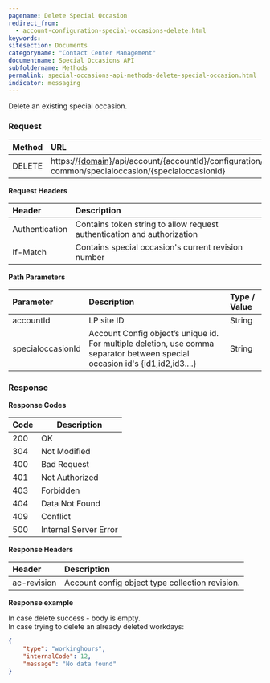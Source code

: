 ```yaml
---
pagename: Delete Special Occasion
redirect_from:
  - account-configuration-special-occasions-delete.html
keywords:
sitesection: Documents
categoryname: "Contact Center Management"
documentname: Special Occasions API
subfoldername: Methods
permalink: special-occasions-api-methods-delete-special-occasion.html
indicator: messaging
---
```


Delete an existing special occasion.

### Request

| Method | URL |
| :-------- | :------ |
| DELETE  | https://[{domain}](/agent-domain-domain-api.html)/api/account/{accountId}/configuration/ac-common/specialoccasion/{specialoccasionId} |

**Request Headers**

| Header | Description |
|:-------- | :------------ |
| Authentication | Contains token string to allow request authentication and authorization |
|If-Match	| Contains special occasion's current revision number|


**Path Parameters**

 |Parameter  |Description |  Type / Value |
 |:----------- | :------------ | :--------------- |
 |accountId | LP site ID | String|
 specialoccasionId | Account Config object’s unique id. For multiple deletion, use comma separator between special occasion id's {id1,id2,id3....}| String|


### Response

**Response Codes**

| Code | Description           |
|------|-----------------------|
| 200  | OK                    |
| 304  | Not Modified          |
| 400  | Bad Request           |
| 401  | Not Authorized        |
| 403  | Forbidden             |
| 404  | Data Not Found        |
| 409  | Conflict              |
| 500  | Internal Server Error |

**Response Headers**

 |Header|  Description|
 |:-------|   :-----  |
 |ac-revision|  Account config object type collection revision.|  

 **Response example**

In case delete success - body is empty.<br>
In case trying to delete an already deleted workdays:

```json
{
    "type": "workinghours",
    "internalCode": 12,
    "message": "No data found"
}
```

